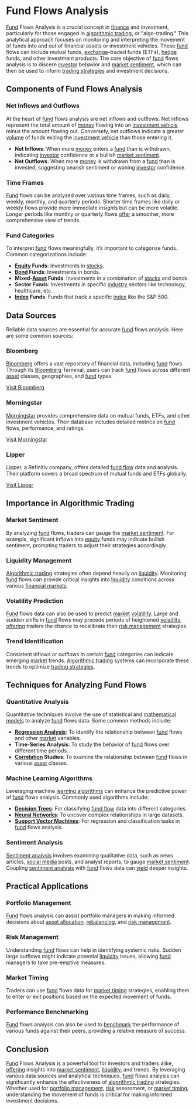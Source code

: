 # Fund Flows Analysis

[Fund](../f/fund.md) Flows Analysis is a crucial concept in [finance](../f/finance.md) and investment, particularly for those engaged in [algorithmic trading](../a/algorithmic_trading.md), or "algo-trading." This analytical approach focuses on monitoring and interpreting the movement of funds into and out of financial assets or investment vehicles. These [fund](../f/fund.md) flows can include mutual funds, [exchange](../e/exchange.md)-traded funds (ETFs), [hedge](../h/hedge.md) funds, and other investment products. The core objective of [fund](../f/fund.md) flows analysis is to discern [investor](../i/investor.md) behavior and [market sentiment](../m/market_sentiment.md), which can then be used to inform [trading strategies](../t/trading_strategies.md) and investment decisions.

## Components of Fund Flows Analysis

### Net Inflows and Outflows

At the heart of [fund](../f/fund.md) flows analysis are net inflows and outflows. Net inflows represent the total amount of [money](../m/money.md) flowing into an [investment vehicle](../i/investment_vehicle.md) minus the amount flowing out. Conversely, net outflows indicate a greater [volume](../v/volume.md) of funds exiting the [investment vehicle](../i/investment_vehicle.md) than those entering it.

- **Net Inflows**: When more [money](../m/money.md) enters a [fund](../f/fund.md) than is withdrawn, indicating [investor](../i/investor.md) confidence or a bullish [market sentiment](../m/market_sentiment.md).
- **Net Outflows**: When more [money](../m/money.md) is withdrawn from a [fund](../f/fund.md) than is invested, suggesting bearish sentiment or waning [investor](../i/investor.md) confidence.

### Time Frames

[Fund](../f/fund.md) flows can be analyzed over various time frames, such as daily, weekly, monthly, and quarterly periods. Shorter time frames like daily or weekly flows provide more immediate insights but can be more volatile. Longer periods like monthly or quarterly flows [offer](../o/offer.md) a smoother, more comprehensive view of trends.

### Fund Categories

To interpret [fund](../f/fund.md) flows meaningfully, it’s important to categorize funds. Common categorizations include:

- **[Equity](../e/equity.md) Funds**: Investments in [stocks](../s/stock.md).
- **[Bond](../b/bond.md) Funds**: Investments in bonds.
- **Mixed-[Asset](../a/asset.md) Funds**: Investments in a combination of [stocks](../s/stock.md) and bonds.
- **Sector Funds**: Investments in specific [industry](../i/industry.md) sectors like technology, healthcare, etc.
- **[Index](../i/index.md) Funds**: Funds that track a specific [index](../i/index.md) like the S&P 500.

## Data Sources

Reliable data sources are essential for accurate [fund](../f/fund.md) flows analysis. Here are some common sources:

### Bloomberg

[Bloomberg](../b/bloomberg.md) offers a vast repository of financial data, including [fund](../f/fund.md) flows. Through its [Bloomberg](../b/bloomberg.md) Terminal, users can track [fund](../f/fund.md) flows across different [asset](../a/asset.md) classes, geographies, and [fund](../f/fund.md) types.

[Visit Bloomberg](https://www.bloomberg.com)

### Morningstar

[Morningstar](../m/morningstar.md) provides comprehensive data on mutual funds, ETFs, and other investment vehicles. Their database includes detailed metrics on [fund](../f/fund.md) flows, performance, and ratings.

[Visit Morningstar](https://www.morningstar.com)

### Lipper

Lipper, a Refinitiv company, offers detailed [fund flow](../f/fund_flow.md) data and analysis. Their platform covers a broad spectrum of mutual funds and ETFs globally.

[Visit Lipper](https://www.refinitiv.com)

## Importance in Algorithmic Trading

### Market Sentiment

By analyzing [fund](../f/fund.md) flows, traders can gauge the [market sentiment](../m/market_sentiment.md). For example, significant inflows into [equity](../e/equity.md) funds may indicate bullish sentiment, prompting traders to adjust their strategies accordingly.

### Liquidity Management

[Algorithmic trading](../a/algorithmic_trading.md) strategies often depend heavily on [liquidity](../l/liquidity.md). Monitoring [fund](../f/fund.md) flows can provide critical insights into [liquidity](../l/liquidity.md) conditions across various [financial markets](../f/financial_market.md).

### Volatility Prediction

[Fund](../f/fund.md) flows data can also be used to predict [market](../m/market.md) [volatility](../v/volatility.md). Large and sudden shifts in [fund](../f/fund.md) flows may precede periods of heightened [volatility](../v/volatility.md), [offering](../o/offering.md) traders the chance to recalibrate their [risk management](../r/risk_management.md) strategies.

### Trend Identification

Consistent inflows or outflows in certain [fund](../f/fund.md) categories can indicate emerging [market](../m/market.md) trends. [Algorithmic trading](../a/algorithmic_trading.md) systems can incorporate these trends to optimize [trading strategies](../t/trading_strategies.md).

## Techniques for Analyzing Fund Flows

### Quantitative Analysis

Quantitative techniques involve the use of statistical and [mathematical models](../m/mathematical_models_in_trading.md) to analyze [fund](../f/fund.md) flows data. Some common methods include:

- **[Regression Analysis](../r/regression_analysis.md)**: To identify the relationship between [fund](../f/fund.md) flows and other [market](../m/market.md) variables.
- **Time-Series Analysis**: To study the behavior of [fund](../f/fund.md) flows over different time periods.
- **[Correlation](../c/correlation.md) Studies**: To examine the relationship between [fund](../f/fund.md) flows in various [asset](../a/asset.md) classes.

### Machine Learning Algorithms

Leveraging machine [learning algorithms](../l/learning_algorithms_in_trading.md) can enhance the predictive power of [fund](../f/fund.md) flows analysis. Commonly used algorithms include:

- **[Decision Trees](../d/decision_trees.md)**: For classifying [fund flow](../f/fund_flow.md) data into different categories.
- **[Neural Networks](../n/neural_networks_in_trading.md)**: To uncover complex relationships in large datasets.
- **[Support Vector Machines](../s/support_vector_machines_in_trading.md)**: For regression and classification tasks in [fund](../f/fund.md) flows analysis.

### Sentiment Analysis

[Sentiment analysis](../s/sentiment_analysis.md) involves examining qualitative data, such as news articles, [social media](../s/social_media.md) posts, and analyst reports, to gauge [market sentiment](../m/market_sentiment.md). Coupling [sentiment analysis](../s/sentiment_analysis.md) with [fund](../f/fund.md) flows data can [yield](../y/yield.md) deeper insights.

## Practical Applications

### Portfolio Management

[Fund](../f/fund.md) flows analysis can assist portfolio managers in making informed decisions about [asset allocation](../a/asset_allocation.md), [rebalancing](../r/rebalancing.md), and [risk management](../r/risk_management.md).

### Risk Management

Understanding [fund](../f/fund.md) flows can help in identifying systemic risks. Sudden large outflows might indicate potential [liquidity](../l/liquidity.md) issues, allowing [fund](../f/fund.md) managers to take pre-emptive measures.

### Market Timing

Traders can use [fund](../f/fund.md) flows data for [market timing](../m/market_timing.md) strategies, enabling them to enter or exit positions based on the expected movement of funds.

### Performance Benchmarking

[Fund](../f/fund.md) flows analysis can also be used to [benchmark](../b/benchmark.md) the performance of various funds against their peers, providing a relative measure of success.

## Conclusion

[Fund](../f/fund.md) Flows Analysis is a powerful tool for investors and traders alike, [offering](../o/offering.md) insights into [market sentiment](../m/market_sentiment.md), [liquidity](../l/liquidity.md), and trends. By leveraging various data sources and analytical techniques, [fund](../f/fund.md) flows analysis can significantly enhance the effectiveness of [algorithmic trading](../a/algorithmic_trading.md) strategies. Whether used for [portfolio management](../p/portfolio_management.md), [risk](../r/risk.md) assessment, or [market timing](../m/market_timing.md), understanding the movement of funds is critical for making informed investment decisions.

